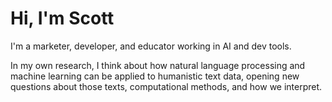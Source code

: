# Hi, I'm Scott

I'm a marketer, developer, and educator working in AI and dev tools.

In my own research, I think about how natural language processing and machine learning can be applied to humanistic text data, opening new questions about those texts, computational methods, and how we interpret.


<!--
**csbailey5t/csbailey5t** is a ✨ _special_ ✨ repository because its `README.md` (this file) appears on your GitHub profile.

Here are some ideas to get you started:

- 🔭 I’m currently working on ...
- 🌱 I’m currently learning ...
- 👯 I’m looking to collaborate on ...
- 🤔 I’m looking for help with ...
- 💬 Ask me about ...
- 📫 How to reach me: ...
- 😄 Pronouns: ...
- ⚡ Fun fact: ...
-->
